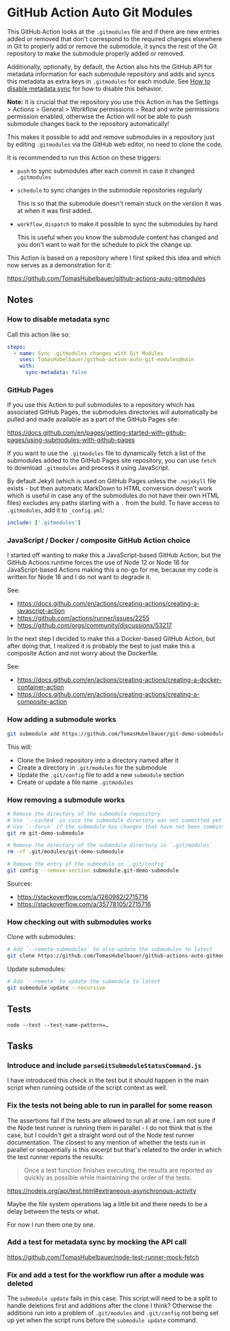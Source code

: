 # GitHub Action **Auto Git Modules**

This GitHub Action looks at the `.gitmodules` file and if there are new entries
added or removed that don't correspond to the required changes elsewhere in Git
to properly add or remove the submodule, it syncs the rest of the Git repository
to make the submodule properly added or removed.

Additionally, optionally, by default, the Action also hits the GitHub API for
metadata information for each submodule repository and adds and syncs this
metadata as extra keys in `.gitmodules` for each module.
See [How to disable metadata sync](#how-to-disable-metadata-sync) for how to
disable this behavior.

**Note:** It is crucial that the repository you use this Action in has the
Settings > Actions > General > Workflow permissions > Read and write permissions
permission enabled, otherwise the Action will not be able to push submodule
changes back to the repository automatically!

This makes it possible to add and remove submodules in a repository just by
editing `.gitmodules` via the GitHub web editor, no need to clone the code.

It is recommended to run this Action on these triggers:

- `push` to sync submodules after each commit in case it changed `.gitmodules`

- `schedule` to sync changes in the submodule repositories regularly

  This is so that the submodule doesn't remain stuck on the version it was at
  when it was first added.

- `workflow_dispatch` to make it possible to sync the submodules by hand

  This is useful when you know the submodule content has changed and you don't
  want to wait for the schedule to pick the change up.

This Action is based on a repository where I first spiked this idea and which
now serves as a demonstration for it:

https://github.com/TomasHubelbauer/github-actions-auto-gitmodules 

## Notes

### How to disable metadata sync

Call this action like so:

```yml
steps:
  - name: Sync .gitmodules changes with Git Modules
    uses: TomasHubelbauer/github-action-auto-git-modules@main
    with:
      sync-metadata: false
```

### GitHub Pages

If you use this Action to pull submodules to a repository which has associated
GitHub Pages, the submodules directories will automatically be pulled and made
available as a part of the GitHub Pages site:

https://docs.github.com/en/pages/getting-started-with-github-pages/using-submodules-with-github-pages

If you want to use the `.gitmodules` file to dynamically fetch a list of the
submodules added to the GitHub Pages site repository, you can use `fetch` to
download `.gitmodules` and process it using JavaScript.

By default Jekyll (which is used on GitHub Pages unless the `.nojekyll` file
exists - but then automatic MarkDown to HTML conversion doesn't work which is
useful in case any of the submodules do not have their own HTML files) excludes
any paths starting with a `.` from the build.
To have access to `.gitmodules`, add it to `_config.yml`:

```yml
include: ['.gitmodules']
```

### JavaScript / Docker / composite GitHub Action choice

I started off wanting to make this a JavaScript-based GitHub Action, but the
GitHub Actions runtime forces the use of Node 12 or Node 16 for JavaScript-based
Actions making this a no-go for me, because my code is written for Node 18 and I
do not want to degrade it.

See:
- https://docs.github.com/en/actions/creating-actions/creating-a-javascript-action
- https://github.com/actions/runner/issues/2255 
- https://github.com/orgs/community/discussions/53217

In the next step I decided to make this a Docker-based GitHub Action, but after
doing that, I realized it is probably the best to just make this a composite
Action and not worry about the Dockerfile.

See:
- https://docs.github.com/en/actions/creating-actions/creating-a-docker-container-action
- https://docs.github.com/en/actions/creating-actions/creating-a-composite-action

### How adding a submodule works

```sh
git submodule add https://github.com/TomasHubelbauer/git-demo-submodule
```

This will:

- Clone the linked repository into a directory named after it
- Create a directory in `.git/modules` for the submodule
- Update the `.git/config` file to add a new `submodule` section
- Create or update a file name `.gitmodules`

### How removing a submodule works

```sh
# Remove the directory of the submodule repository
# Use `--cached` in case the submodule directory was not committed yet
# Use `--force` if the submodule has changes that have not been committed yet
git rm git-demo-submodule

# Remove the directory of the submodule directory in `.git/modules`
rm -rf .git/modules/git-demo-submodule

# Remove the entry of the submodule in `.git/config`
git config --remove-section submodule.git-demo-submodule
```

Sources:

- https://stackoverflow.com/a/1260982/2715716
- https://stackoverflow.com/a/35778105/2715716

### How checking out with submodules works

Clone with submodules:

```sh
# Add `--remote-submodules` to also update the submodules to latest
git clone https://github.com/TomasHubelbauer/github-actions-auto-gitmodules --recurse-submodules
```

Update submodules:

```sh
# Add `--remote` to update the submodule to latest
git submodule update --recursive
```

## Tests

`node --test --test-name-pattern=…`

## Tasks

### Introduce and include `parseGitSubmoduleStatusCommand.js`

I have introduced this check in the test but it should happen in the main script
when running outside of the script context as well.

### Fix the tests not being able to run in parallel for some reason

The assertions fail if the tests are allowed to run all at one.
I am not sure if the Node test runner is running them in parallel - I do not
think that is the case, but I couldn't get a straight word out of the Node test
runner documentation.
The closest to any mention of whether the tests run in parallel or sequentially
is this excerpt but that's related to the order in which the test runner reports
the results:

> Once a test function finishes executing, the results are reported as quickly
> as possible while maintaining the order of the tests.

https://nodejs.org/api/test.html#extraneous-asynchronous-activity

Maybe the file system operations lag a little bit and there needs to be a delay
between the tests or what.

For now I run them one by one.

### Add a test for metadata sync by mocking the API call

https://github.com/TomasHubelbauer/node-test-runner-mock-fetch

### Fix and add a test for the workflow run after a module was deleted

The `submodule update` fails in this case.
This script will need to be a split to handle deletions first and additions
after the clone I think?
Otherwise the additions run into a problem of `.git/modules` and `.git/config`
not being set up yet when the script runs before the `submodule update` command.

